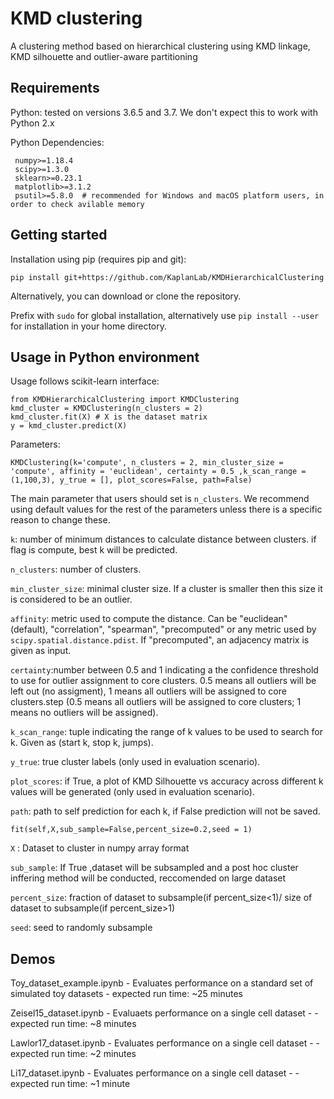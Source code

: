 # KMD clustering
A clustering method based on hierarchical clustering using KMD linkage, KMD silhouette and outlier-aware partitioning

 ## Requirements 
Python: tested on versions 3.6.5 and 3.7. We don't expect this to work with Python 2.x

Python Dependencies:
```
 numpy>=1.18.4
 scipy>=1.3.0
 sklearn>=0.23.1
 matplotlib>=3.1.2
 psutil>=5.8.0  # recommended for Windows and macOS platform users, in order to check avilable memory 
 ```

## Getting started
Installation using pip (requires pip and git):
```
pip install git+https://github.com/KaplanLab/KMDHierarchicalClustering
```
Alternatively, you can download or clone the repository.

Prefix with `sudo` for global installation, alternatively use `pip install --user` for installation in your home directory.

## Usage in Python environment 

Usage follows scikit-learn interface:

```
from KMDHierarchicalClustering import KMDClustering
kmd_cluster = KMDClustering(n_clusters = 2)
kmd_cluster.fit(X) # X is the dataset matrix
y = kmd_cluster.predict(X)
```

Parameters:

```
KMDClustering(k='compute', n_clusters = 2, min_cluster_size = 'compute', affinity = 'euclidean', certainty = 0.5 ,k_scan_range = (1,100,3), y_true = [], plot_scores=False, path=False)
```

The main parameter that users should set is `n_clusters`. We recommend using default values for the rest of the parameters unless there is a specific reason to change these.
 
`k`: number of minimum distances to calculate distance between clusters. if flag is compute, best k will be predicted.

`n_clusters`: number of clusters.

`min_cluster_size`: minimal cluster size. If a cluster is smaller then this size it is considered to be an outlier.

`affinity`: metric used to compute the distance. Can be "euclidean" (default), "correlation", "spearman", "precomputed"
    or any metric used by `scipy.spatial.distance.pdist`. If "precomputed", an adjacency matrix is given as input.
    
`certainty`:number between 0.5 and 1 indicating a the confidence threshold to use for outlier assignment to core clusters. 0.5 means all outliers will be left out (no assigment), 1 means all outliers will be assigned to core clusters.step (0.5 means all outliers will be assigned to core clusters; 1 means no outliers will be assigned).

`k_scan_range`: tuple indicating the range of k values to be used to search for k. Given as (start k, stop k, jumps).

`y_true`: true cluster labels (only used in evaluation scenario).

`plot_scores`: if True, a plot of KMD Silhouette vs accuracy across different k values will be generated (only used in evaluation scenario).

`path`: path to self prediction for each k, if False prediction will not be saved.

```
fit(self,X,sub_sample=False,percent_size=0.2,seed = 1)
```
`X` : Dataset to cluster in numpy array format 

`sub_sample`: If True ,dataset will be subsampled and a post hoc cluster inffering method will be conducted, reccomended on large dataset 

`percent_size`: fraction of dataset to subsample(if percent_size<1)/ size of dataset to subsample(if percent_size>1)

`seed`: seed to randomly subsample 


## Demos 

Toy_dataset_example.ipynb - Evaluates performance on a standard set of simulated toy datasets - expected run time: ~25 minutes

Zeisel15_dataset.ipynb - Evaluaets performance on a single cell dataset - - expected run time: ~8 minutes

Lawlor17_dataset.ipynb - Evaluates performance on a single cell dataset - - expected run time: ~2 minutes

Li17_dataset.ipynb - Evaluates performance on a single cell dataset - - expected run time: ~1 minute

